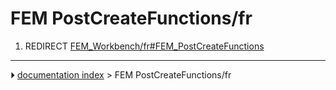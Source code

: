 # FEM PostCreateFunctions/fr
1.  REDIRECT [FEM_Workbench/fr#FEM_PostCreateFunctions](FEM_Workbench/fr#FEM_PostCreateFunctions.md)



---
⏵ [documentation index](../README.md) > FEM PostCreateFunctions/fr
